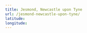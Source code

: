 ```yaml
---
title: Jesmond, Newcastle upon Tyne
url: /jesmond-newcastle-upon-tyne/
latitude: 
longitude: 
---
```

